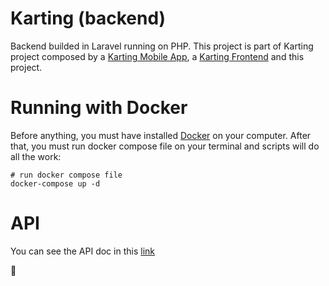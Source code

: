 # Karting (backend)
Backend builded in Laravel running on PHP. This project is part of Karting project composed by a [Karting Mobile App](https://github.com/megabass00), a [Karting Frontend](https://github.com/megabass00) and this project.

# Running with Docker
Before anything, you must have installed [Docker](https://docs.docker.com/docker-for-windows/install/) on your computer. After that, you must run docker compose file on your terminal and scripts will do all the work:

`````
# run docker compose file
docker-compose up -d
`````

# API
You can see the API doc in this [link]()

:metal:
